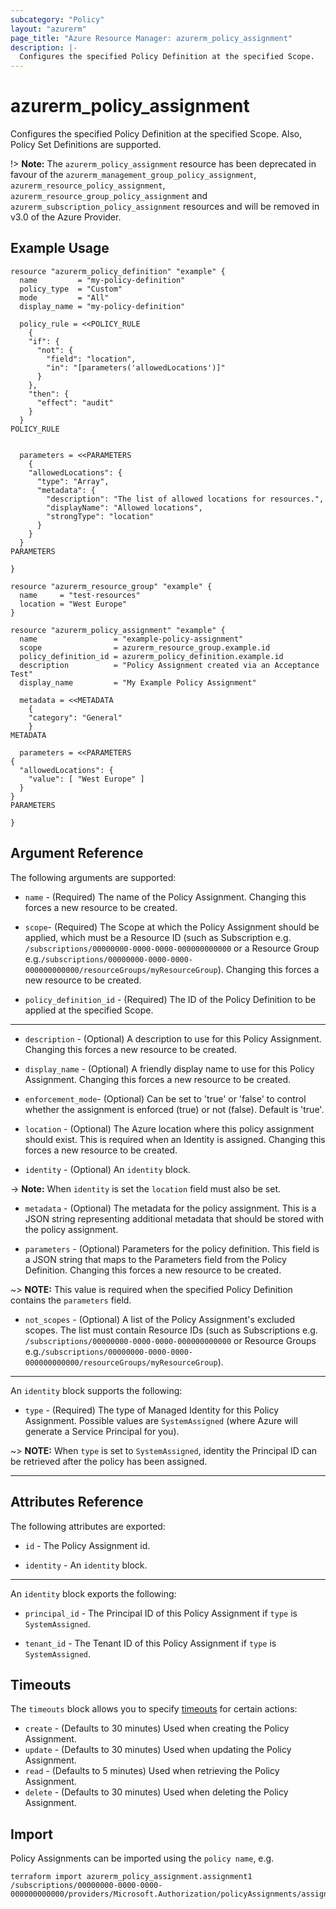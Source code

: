 ```yaml
---
subcategory: "Policy"
layout: "azurerm"
page_title: "Azure Resource Manager: azurerm_policy_assignment"
description: |-
  Configures the specified Policy Definition at the specified Scope.
---
```


# azurerm_policy_assignment

Configures the specified Policy Definition at the specified Scope. Also, Policy Set Definitions are supported.

!> **Note:** The `azurerm_policy_assignment` resource has been deprecated in favour of the `azurerm_management_group_policy_assignment`, `azurerm_resource_policy_assignment`, `azurerm_resource_group_policy_assignment` and `azurerm_subscription_policy_assignment` resources and will be removed in v3.0 of the Azure Provider.

## Example Usage

```hcl
resource "azurerm_policy_definition" "example" {
  name         = "my-policy-definition"
  policy_type  = "Custom"
  mode         = "All"
  display_name = "my-policy-definition"

  policy_rule = <<POLICY_RULE
	{
    "if": {
      "not": {
        "field": "location",
        "in": "[parameters('allowedLocations')]"
      }
    },
    "then": {
      "effect": "audit"
    }
  }
POLICY_RULE


  parameters = <<PARAMETERS
	{
    "allowedLocations": {
      "type": "Array",
      "metadata": {
        "description": "The list of allowed locations for resources.",
        "displayName": "Allowed locations",
        "strongType": "location"
      }
    }
  }
PARAMETERS

}

resource "azurerm_resource_group" "example" {
  name     = "test-resources"
  location = "West Europe"
}

resource "azurerm_policy_assignment" "example" {
  name                 = "example-policy-assignment"
  scope                = azurerm_resource_group.example.id
  policy_definition_id = azurerm_policy_definition.example.id
  description          = "Policy Assignment created via an Acceptance Test"
  display_name         = "My Example Policy Assignment"

  metadata = <<METADATA
    {
    "category": "General"
    }
METADATA

  parameters = <<PARAMETERS
{
  "allowedLocations": {
    "value": [ "West Europe" ]
  }
}
PARAMETERS

}
```

## Argument Reference

The following arguments are supported:

* `name` - (Required) The name of the Policy Assignment. Changing this forces a new resource to be created.

* `scope`- (Required) The Scope at which the Policy Assignment should be applied, which must be a Resource ID (such as Subscription e.g. `/subscriptions/00000000-0000-0000-000000000000` or a Resource Group e.g.`/subscriptions/00000000-0000-0000-000000000000/resourceGroups/myResourceGroup`). Changing this forces a new resource to be created.

* `policy_definition_id` - (Required) The ID of the Policy Definition to be applied at the specified Scope.

---

* `description` - (Optional) A description to use for this Policy Assignment. Changing this forces a new resource to be created.

* `display_name` - (Optional) A friendly display name to use for this Policy Assignment. Changing this forces a new resource to be created.

* `enforcement_mode`- (Optional) Can be set to 'true' or 'false' to control whether the assignment is enforced (true) or not (false). Default is 'true'.

* `location` - (Optional) The Azure location where this policy assignment should exist. This is required when an Identity is assigned. Changing this forces a new resource to be created.

* `identity` - (Optional) An `identity` block.

-> **Note:** When `identity` is set the `location` field must also be set.

* `metadata` - (Optional) The metadata for the policy assignment. This is a JSON string representing additional metadata that should be stored with the policy assignment.

* `parameters` - (Optional) Parameters for the policy definition. This field is a JSON string that maps to the Parameters field from the Policy Definition. Changing this forces a new resource to be created.

~> **NOTE:** This value is required when the specified Policy Definition contains the `parameters` field.

* `not_scopes` - (Optional) A list of the Policy Assignment's excluded scopes. The list must contain Resource IDs (such as Subscriptions e.g. `/subscriptions/00000000-0000-0000-000000000000` or Resource Groups e.g.`/subscriptions/00000000-0000-0000-000000000000/resourceGroups/myResourceGroup`).

---

An `identity` block supports the following:

* `type` - (Required) The type of Managed Identity for this Policy Assignment. Possible values are `SystemAssigned` (where Azure will generate a Service Principal for you).

~> **NOTE:** When `type` is set to `SystemAssigned`, identity the Principal ID can be retrieved after the policy has been assigned.

---


## Attributes Reference

The following attributes are exported:

* `id` - The Policy Assignment id.

* `identity` - An `identity` block.

---

An `identity` block exports the following:

* `principal_id` - The Principal ID of this Policy Assignment if `type` is `SystemAssigned`.

* `tenant_id` - The Tenant ID of this Policy Assignment if `type` is `SystemAssigned`.


## Timeouts

The `timeouts` block allows you to specify [timeouts](https://www.terraform.io/docs/configuration/resources.html#timeouts) for certain actions:

* `create` - (Defaults to 30 minutes) Used when creating the Policy Assignment.
* `update` - (Defaults to 30 minutes) Used when updating the Policy Assignment.
* `read` - (Defaults to 5 minutes) Used when retrieving the Policy Assignment.
* `delete` - (Defaults to 30 minutes) Used when deleting the Policy Assignment.

## Import

Policy Assignments can be imported using the `policy name`, e.g.

```shell
terraform import azurerm_policy_assignment.assignment1  /subscriptions/00000000-0000-0000-000000000000/providers/Microsoft.Authorization/policyAssignments/assignment1
```
